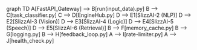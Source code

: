 graph TD
    A[FastAPI_Gateway] --> B[run(input_data).py]
    B --> C[task_classifier.py]
    C --> D[EngineHub.py]
    D --> E1[SlizzAI-2 (NLP)]
    D --> E2[SlizzAI-3 (Vision)]
    D --> E3[SlizzAI-4 (Logic)]
    D --> E4[SlizzAI-5 (Speech)]
    D --> E5[SlizzAI-6 (Retrieval)]
    B --> F[memory_cache.py]
    B --> G[logging.py]
    B --> H[feedback_loop.py]
    A --> I[rate-limiter.py]
    A --> J[health_check.py]
